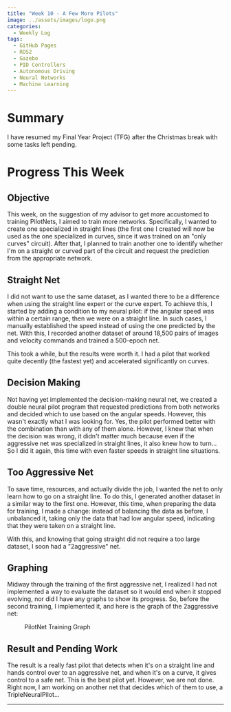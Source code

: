 ```yaml
---
title: "Week 10 - A Few More Pilots"
image: ../assets/images/logo.png
categories:
  - Weekly Log
tags:
  - GitHub Pages
  - ROS2
  - Gazebo
  - PID Controllers
  - Autonomous Driving
  - Neural Networks
  - Machine Learning
---
```


# Summary

I have resumed my Final Year Project (TFG) after the Christmas break with some tasks left pending.

# Progress This Week

## Objective

This week, on the suggestion of my advisor to get more accustomed to training PilotNets, I aimed to train more networks. Specifically, I wanted to create one specialized in straight lines (the first one I created will now be used as the one specialized in curves, since it was trained on an "only curves" circuit). After that, I planned to train another one to identify whether I'm on a straight or curved part of the circuit and request the prediction from the appropriate network.

## Straight Net

I did not want to use the same dataset, as I wanted there to be a difference when using the straight line expert or the curve expert. To achieve this, I started by adding a condition to my neural pilot: if the angular speed was within a certain range, then we were on a straight line. In such cases, I manually established the speed instead of using the one predicted by the net. With this, I recorded another dataset of around 18,500 pairs of images and velocity commands and trained a 500-epoch net.

This took a while, but the results were worth it. I had a pilot that worked quite decently (the fastest yet) and accelerated significantly on curves.

## Decision Making

Not having yet implemented the decision-making neural net, we created a double neural pilot program that requested predictions from both networks and decided which to use based on the angular speeds. However, this wasn't exactly what I was looking for. Yes, the pilot performed better with the combination than with any of them alone. However, I knew that when the decision was wrong, it didn't matter much because even if the aggressive net was specialized in straight lines, it also knew how to turn... So I did it again, this time with even faster speeds in straight line situations.

## Too Aggressive Net

To save time, resources, and actually divide the job, I wanted the net to only learn how to go on a straight line. To do this, I generated another dataset in a similar way to the first one. However, this time, when preparing the data for training, I made a change: instead of balancing the data as before, I unbalanced it, taking only the data that had low angular speed, indicating that they were taken on a straight line.

With this, and knowing that going straight did not require a too large dataset, I soon had a "2aggressive" net.

## Graphing

Midway through the training of the first aggressive net, I realized I had not implemented a way to evaluate the dataset so it would end when it stopped evolving, nor did I have any graphs to show its progress. So, before the second training, I implemented it, and here is the graph of the 2aggressive net:

<figure class="align-center" style="width:70%">
  <img src="{{ site.url }}{{ site.baseurl }}/assets/images/Week-10/2agro.png" alt="">
  <figcaption>PilotNet Training Graph</figcaption>
</figure>

## Result and Pending Work

The result is a really fast pilot that detects when it's on a straight line and hands control over to an aggressive net, and when it's on a curve, it gives control to a safe net. This is the best pilot yet. However, we are not done. Right now, I am working on another net that decides which of them to use, a TripleNeuralPilot...

---
